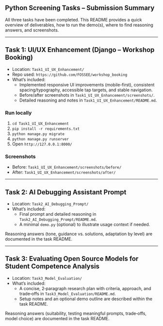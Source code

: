 ## Python Screening Tasks – Submission Summary

All three tasks have been completed. This README provides a quick overview of deliverables, how to run the demo(s), where to find reasoning answers, and screenshots.

---

## Task 1: UI/UX Enhancement (Django – Workshop Booking)

- Location: `Task1_UI_UX_Enhancement/`
- Repo used: `https://github.com/FOSSEE/workshop_booking`
- What’s included:
  - Implemented responsive UI improvements (mobile-first), consistent spacing/typography, accessible tap targets, and stable navigation.
  - Before/after screenshots in `Task1_UI_UX_Enhancement/screenshots/`.
  - Detailed reasoning and notes in `Task1_UI_UX_Enhancement/README.md`.

### Run locally

1. `cd Task1_UI_UX_Enhancement`
2. `pip install -r requirements.txt`
3. `python manage.py migrate`
4. `python manage.py runserver`
5. Open `http://127.0.0.1:8000/`

### Screenshots

- Before: `Task1_UI_UX_Enhancement/screenshots/before/`
- After: `Task1_UI_UX_Enhancement/screenshots/after/`

---

## Task 2: AI Debugging Assistant Prompt

- Location: `Task2_AI_Debugging_Prompt/`
- What’s included:
  - Final prompt and detailed reasoning in `Task2_AI_Debugging_Prompt/README.md`.
  - A minimal `demo.py` (optional) to illustrate usage context if needed.

Reasoning answers (tone, guidance vs. solutions, adaptation by level) are documented in the task README.

---

## Task 3: Evaluating Open Source Models for Student Competence Analysis

- Location: `Task3_Model_Evaluation/`
- What’s included:
  - A concise, 2‑paragraph research plan with criteria, approach, and trade‑offs in `Task3_Model_Evaluation/README.md`.
  - Setup notes and an optional demo outline are described within the task README.

Reasoning answers (suitability, testing meaningful prompts, trade‑offs, model choice) are documented in the task README.

